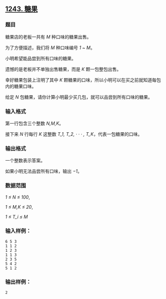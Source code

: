 ## [1243. 糖果](https://www.acwing.com/problem/content/1245/)

### 题目

糖果店的老板一共有 *M* 种口味的糖果出售。

为了方便描述，我们将 *M* 种口味编号 *1 ~ M*。

小明希望能品尝到所有口味的糖果。

遗憾的是老板并不单独出售糖果，而是 *K* 颗一包整包出售。

幸好糖果包装上注明了其中 *K* 颗糖果的口味，所以小明可以在买之前就知道每包内的糖果口味。

给定 *N* 包糖果，请你计算小明最少买几包，就可以品尝到所有口味的糖果。

### 输入格式

第一行包含三个整数 *N,M,K*。

接下来 *N* 行每行 *K* 这整数 *T_1, T_2, · · · , T_K*，代表一包糖果的口味。

### 输出格式

一个整数表示答案。

如果小明无法品尝所有口味，输出 *−1*。

### 数据范围

*1 ≤ N ≤ 100*,

*1 ≤ M,K ≤ 20*,

*1 ≤ T_i ≤ M*

### 输入样例：

```
6 5 3
1 1 2
1 2 3
1 1 3
2 3 5
5 4 2
5 1 2
```

### 输出样例：

```
2
```
